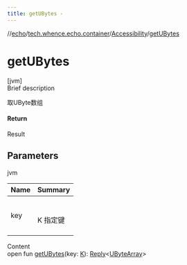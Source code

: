 ```yaml
---
title: getUBytes -
---
```

//[echo](../../index.md)/[tech.whence.echo.container](../index.md)/[Accessibility](index.md)/[getUBytes](get-u-bytes.md)



# getUBytes  
[jvm]  
Brief description  


取UByte数组



#### Return  


Result<UByteArray>



## Parameters  
  
jvm  
  
|  Name|  Summary| 
|---|---|
| key| <br><br>K 指定键<br><br>
  
  
Content  
open fun [getUBytes](get-u-bytes.md)(key: [K](index.md)): [Reply](../-reply/index.md)<[UByteArray](https://kotlinlang.org/api/latest/jvm/stdlib/kotlin/-u-byte-array/index.html)>  




